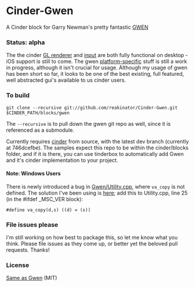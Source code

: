 Cinder-Gwen
===========
A Cinder block for Garry Newman's pretty fantastic [GWEN](https://github.com/garrynewman/GWEN)

### Status: alpha

The the cinder [GL renderer](GwenRendererGl.cpp) and [input](GwenInput.cpp) are both fully functional on desktop - iOS support is still to come.  The gwen [platform-specific](CinderGwen.cpp) stuff is still a work in progress, although it isn't crucial for usage. Although my usage of gwen has been short so far, it looks to be one of the best existing, full featured, well abstracted gui's available to us cinder users.

### To build

```
git clone --recursive git://github.com/reakinator/Cinder-Gwen.git $CINDER_PATH/blocks/gwen
```

The `--recursive` is to pull down the gwen git repo as well, since it is referenced as a submodule. 

Currently requires [cinder](https://github.com/reakinator/Cinder) from source, with the latest dev branch (currently at 746dcefbe).  The samples expect this repo to be within the cinder/blocks folder, and if it is there, you can use tinderbox to automatically add Gwen and it's cinder implementation to your project.

#### Note: Windows Users

There is newly introduced a bug in [Gwen/Utility.cpp](Utility.cpp), where `va_copy` is not defined.  The solution I've been using is [here](https://github.com/garrynewman/GWEN/issues/44); add this to Utility.cpp, line 25 (in the #ifdef _MSC_VER block):

```
#define va_copy(d,s) ((d) = (s))
```

### File issues please

I'm still working on how best to package this, so let me know what you think.  Please file issues as they come up, or better yet the beloved pull requests. Thanks!


### License

[Same as Gwen](https://github.com/garrynewman/GWEN/blob/master/LICENSE.md) (MIT)